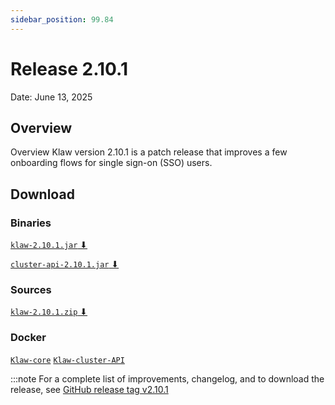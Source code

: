 ```yaml
---
sidebar_position: 99.84
---
```


# Release 2.10.1

Date: June 13, 2025

## Overview

Overview
Klaw version 2.10.1 is a patch release that improves a few onboarding flows for single sign-on (SSO) users.

## Download

### Binaries

[`klaw-2.10.1.jar` ⬇︎](https://github.com/Aiven-Open/klaw/releases/download/v2.10.1/klaw-2.10.1.jar)

[`cluster-api-2.10.1.jar` ⬇](https://github.com/Aiven-Open/klaw/releases/download/v2.10.1/cluster-api-2.10.1.jar)

### Sources

[`klaw-2.10.1.zip` ⬇](https://github.com/Aiven-Open/klaw/archive/refs/tags/v2.10.1.zip)

### Docker

[`Klaw-core`](https://hub.docker.com/r/aivenoy/klaw-core)
[`Klaw-cluster-API`](https://hub.docker.com/r/aivenoy/klaw-cluster-api)

:::note
For a complete list of improvements, changelog, and to download the
release, see [GitHub release tag v2.10.1](https://github.com/aiven/klaw/releases/tag/v2.10.1)
